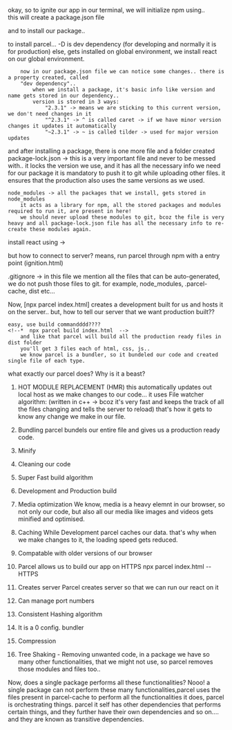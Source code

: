 okay, so to ignite our app
in our terminal, we will initialize npm using..  
    <!--*  npm init   [(-y) will skip all those unnecessary options] -->
        this will create a package.json file
        
and to install our package.. 
    <!-- *  npm install (i) packageName -->

to install parcel... 
    <!-- * npm install -D parcel   [npm i --save-dev parcel] -->
        -D is dev dependency (for developing and normally it is for production)
        else, gets installed on global environment, we install react on our global environment. 

        now in our package.json file we can notice some changes.. there is a property created, called 
        "dev dependency".. 
            when we install a package, it's basic info like version and name gets stored in our dependency..
            version is stored in 3 ways: 
                "2.3.1" -> means we are sticking to this current version, we don't need changes in it
                "^2.3.1" -> ^ is called caret -> if we have minor version changes it updates it automatically
                "~2.3.1" -> ~ is called tilder -> used for major version updates

and after installing a package, there is one more file and a folder created
    package-lock.json -> this is a very important file and never to be messed with.. 
        it locks the version we use, and it has all the necessary info we need for our package
        it is mandatory to push it to git while uploading other files.
        it ensures that the production also uses the same versions as we used. 
        
    node_modules -> all the packages that we install, gets stored in node_modules
        it acts as a library for npm, all the stored packages and modules required to run it, are present in here!
        we should never upload these modules to git, bcoz the file is very heavy and all package-lock.json file has all the necessary info to re-create these modules again. 

install react using -> 
    <!--*  npm i react -->
    <!--*  npm i react-dom -->

but how to connect to server?
    <!--*   npx parcel ignition.html -->
        means, run parcel through npm with a entry point (ignition.html)

.gitignore -> in this file we mention all the files that can be auto-generated, we do not push those files to git. for example, node_modules, .parcel-cache, dist etc...

Now, [npx parcel index.html] creates a development built for us and hosts it on the server..
but, how to tell our server that we want production built??

    easy, use build commandddd????
    <!--*  npx parcel build index.html  -->
        and like that parcel will build all the production ready files in dist folder
        you'll get 3 files each of html, css, js.. 
        we know parcel is a bundler, so it bundeled our code and created single file of each type.

what exactly our parcel does? Why is it a beast?

1.  HOT MODULE REPLACEMENT (HMR)
         this automatically updates out local host as we make changes to our code...
         it uses File watcher algorithm: 
             (written in c++ -> bcoz it's very fast and keeps the track of all the files changing and tells the server to reload) that's how it gets to know any change we make in our file.

2.  Bundling
         parcel bundels our entire file and gives us a production ready code.

3.  Minify
4.  Cleaning our code
5.  Super Fast build algorithm
6.  Development and Production build
7.  Media optimization
         We know, media is a heavy elemnt in our browser, so not only our code, but also all our media like images and videos gets minified and optimised.

8.  Caching While Development
         parcel caches our data. that's why when we make changes to it, the loading speed gets reduced.

9.  Compatable with older versions of our browser
10. Parcel allows us to build our app on HTTPS
         npx parcel index.html --HTTPS

11. Creates server
         Parcel creates server so that we can run our react on it

12. Can manage port numbers
13. Consistent Hashing algorithm
14. It is a 0 config. bundler
15. Compression
16. Tree Shaking - Removing unwanted code, in a package we have so many other functionalities, that we might not use, so parcel removes those modules and files too..

Now, does a single package performs all these functionalities?
    Nooo! a single package can not perform these many functionalities,parcel uses the files present in parcel-cache to perform all the functionalities it does, parcel is orchestrating things. parcel it self has other dependencies that performs certain things, and they further have their own dependencies and so on.... 
    and they are known as transitive dependencies. 